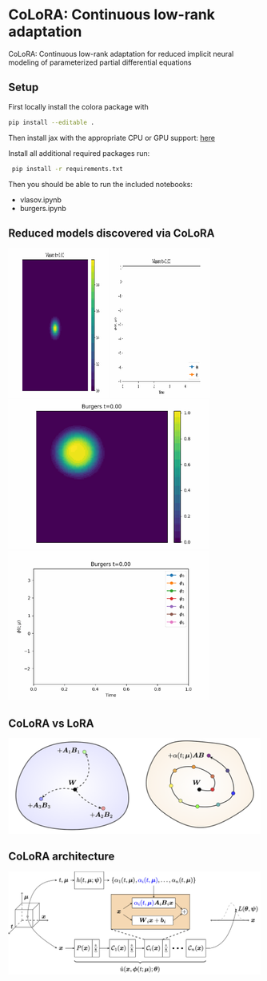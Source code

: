 # CoLoRA: Continuous low-rank adaptation
CoLoRA: Continuous low-rank adaptation for reduced implicit neural modeling of parameterized partial differential equations

## Setup

First locally install the colora package with

```bash
pip install --editable .
```

Then install jax with the appropriate CPU or GPU support: [here](https://github.com/google/jax#installation)

Install all additional required packages run:

```bash
 pip install -r requirements.txt
```

Then you should be able to run the included notebooks:

- vlasov.ipynb
- burgers.ipynb



## Reduced models discovered via CoLoRA
<span>
<img src="./img/vlasov.gif" width="200" height="300" />
<img src="./img/vlasov_dynamics.gif" width="200" height="300" />
</span>

<img src="./img/burgers.gif" width="400" height="300" />
<img src="./img/burgers_dynamics.gif" width="400" height="300" />

## CoLoRA vs LoRA
![Manifold Cartoon](./img/colora_mani.png)

## CoLoRA architecture
![Architecture Cartoon](./img/colora_arch.png)